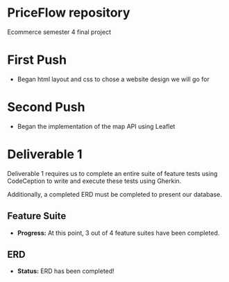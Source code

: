 # PriceFlow repository 
Ecommerce semester 4 final project

# First Push
- Began html layout and css to chose a website design we will go for

# Second Push
- Began the implementation of the map API using Leaflet

# Deliverable 1
Deliverable 1 requires us to complete an entire suite of feature tests using CodeCeption to write and execute these tests using Gherkin.

Additionally, a completed ERD must be completed to present our database.

## Feature Suite
- **Progress:** At this point, 3 out of 4 feature suites have been completed.

## ERD 
- **Status:** ERD has been completed!

